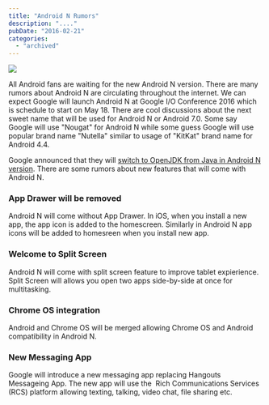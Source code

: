 ```yaml
---
title: "Android N Rumors"
description: "...."
pubDate: "2016-02-21"
categories: 
  - "archived"
---
```


[![](/images/android-logo.jpg)](https://1.bp.blogspot.com/-nLM3tK4alcI/Vsnjxn49F5I/AAAAAAAACyQ/eNARuM7sMNg/s1600/android-logo.jpg)

  

All Android fans are waiting for the new Android N version. There are many rumors about Android N are circulating throughout the internet. We can expect Google will launch Android N at Google I/O Conference 2016 which is schedule to start on May 18. There are cool discussions about the next sweet name that will be used for Android N or Android 7.0. Some say Google will use "Nougat" for Android N while some guess Google will use popular brand name "Nutella" similar to usage of "KitKat" brand name for Android 4.4.

  

Google announced that they will [switch to OpenJDK from Java in Android N version](http://www.buddhilive.com/2016/01/java-will-be-removed-from-new-android-n.html). There are some rumors about new features that will come with Android N.

### App Drawer will be removed

Android N will come without App Drawer. In iOS, when you install a new app, the app icon is added to the homescreen. Similarly in Android N app icons will be added to homesreen when you install new app.

### Welcome to Split Screen

Android N will come with split screen feature to improve tablet expierience. Split Screen will allows you open two apps side-by-side at once for multitasking.

### Chrome OS integration

Android and Chrome OS will be merged allowing Chrome OS and Android compatibility in Android N.

### New Messaging App

Google will introduce a new messaging app replacing Hangouts Messageing App. The new app will use the  Rich Communications Services (RCS) platform allowing texting, talking, video chat, file sharing etc.
